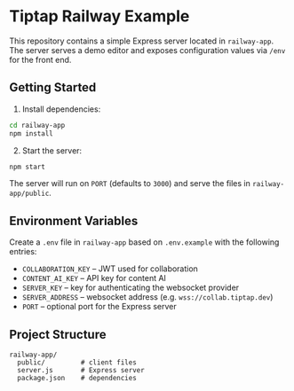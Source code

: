 # Tiptap Railway Example

This repository contains a simple Express server located in `railway-app`. The server serves a demo editor and exposes configuration values via `/env` for the front end.

## Getting Started

1. Install dependencies:

```bash
cd railway-app
npm install
```

2. Start the server:

```bash
npm start
```

The server will run on `PORT` (defaults to `3000`) and serve the files in `railway-app/public`.

## Environment Variables

Create a `.env` file in `railway-app` based on `.env.example` with the following entries:

- `COLLABORATION_KEY` – JWT used for collaboration
- `CONTENT_AI_KEY` – API key for content AI
- `SERVER_KEY` – key for authenticating the websocket provider
- `SERVER_ADDRESS` – websocket address (e.g. `wss://collab.tiptap.dev`)
- `PORT` – optional port for the Express server

## Project Structure

```
railway-app/
  public/         # client files
  server.js       # Express server
  package.json    # dependencies
```

